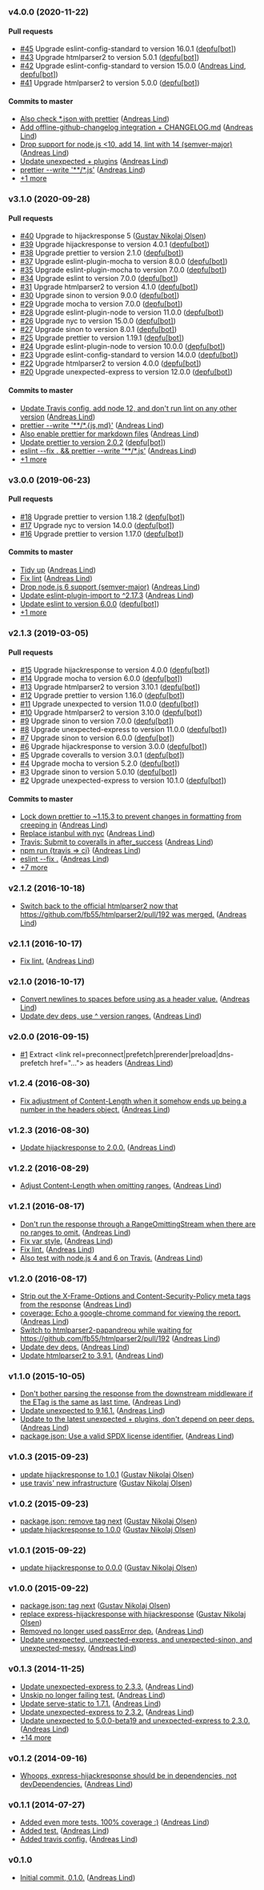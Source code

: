 ### v4.0.0 (2020-11-22)

#### Pull requests

- [#45](https://github.com/papandreou/express-extractheaders/pull/45) Upgrade eslint-config-standard to version 16.0.1 ([depfu[bot]](mailto:23717796+depfu[bot]@users.noreply.github.com))
- [#43](https://github.com/papandreou/express-extractheaders/pull/43) Upgrade htmlparser2 to version 5.0.1 ([depfu[bot]](mailto:23717796+depfu[bot]@users.noreply.github.com))
- [#42](https://github.com/papandreou/express-extractheaders/pull/42) Upgrade eslint-config-standard to version 15.0.0 ([Andreas Lind](mailto:andreas.lind@peakon.com), [depfu[bot]](mailto:23717796+depfu[bot]@users.noreply.github.com))
- [#41](https://github.com/papandreou/express-extractheaders/pull/41) Upgrade htmlparser2 to version 5.0.0 ([depfu[bot]](mailto:23717796+depfu[bot]@users.noreply.github.com))

#### Commits to master

- [Also check \*.json with prettier](https://github.com/papandreou/express-extractheaders/commit/4833c512cb843aab28378c69e576ff5f0be32d70) ([Andreas Lind](mailto:andreaslindpetersen@gmail.com))
- [Add offline-github-changelog integration + CHANGELOG.md](https://github.com/papandreou/express-extractheaders/commit/1cb59fe0c5846ee07ad08f49ea79617293d10c30) ([Andreas Lind](mailto:andreaslindpetersen@gmail.com))
- [Drop support for node.js &lt;10, add 14, lint with 14 \(semver-major\)](https://github.com/papandreou/express-extractheaders/commit/b4967b1b57968af818e4d990f746e8bd362d287f) ([Andreas Lind](mailto:andreaslindpetersen@gmail.com))
- [Update unexpected + plugins](https://github.com/papandreou/express-extractheaders/commit/b73d744af826ca3a927fbfd491979e3f356675ce) ([Andreas Lind](mailto:andreaslindpetersen@gmail.com))
- [prettier --write '\*\*\/\*.js'](https://github.com/papandreou/express-extractheaders/commit/b51b39ce7b28528ccb926d619fb78b809997f5e1) ([Andreas Lind](mailto:andreaslindpetersen@gmail.com))
- [+1 more](https://github.com/papandreou/express-extractheaders/compare/v3.1.0...v4.0.0)

### v3.1.0 (2020-09-28)

#### Pull requests

- [#40](https://github.com/papandreou/express-extractheaders/pull/40) Upgrade to hijackresponse 5 ([Gustav Nikolaj Olsen](mailto:gno@one.com))
- [#39](https://github.com/papandreou/express-extractheaders/pull/39) Upgrade hijackresponse to version 4.0.1 ([depfu[bot]](mailto:23717796+depfu[bot]@users.noreply.github.com))
- [#38](https://github.com/papandreou/express-extractheaders/pull/38) Upgrade prettier to version 2.1.0 ([depfu[bot]](mailto:23717796+depfu[bot]@users.noreply.github.com))
- [#37](https://github.com/papandreou/express-extractheaders/pull/37) Upgrade eslint-plugin-mocha to version 8.0.0 ([depfu[bot]](mailto:23717796+depfu[bot]@users.noreply.github.com))
- [#35](https://github.com/papandreou/express-extractheaders/pull/35) Upgrade eslint-plugin-mocha to version 7.0.0 ([depfu[bot]](mailto:23717796+depfu[bot]@users.noreply.github.com))
- [#34](https://github.com/papandreou/express-extractheaders/pull/34) Upgrade eslint to version 7.0.0 ([depfu[bot]](mailto:23717796+depfu[bot]@users.noreply.github.com))
- [#31](https://github.com/papandreou/express-extractheaders/pull/31) Upgrade htmlparser2 to version 4.1.0 ([depfu[bot]](mailto:23717796+depfu[bot]@users.noreply.github.com))
- [#30](https://github.com/papandreou/express-extractheaders/pull/30) Upgrade sinon to version 9.0.0 ([depfu[bot]](mailto:23717796+depfu[bot]@users.noreply.github.com))
- [#29](https://github.com/papandreou/express-extractheaders/pull/29) Upgrade mocha to version 7.0.0 ([depfu[bot]](mailto:23717796+depfu[bot]@users.noreply.github.com))
- [#28](https://github.com/papandreou/express-extractheaders/pull/28) Upgrade eslint-plugin-node to version 11.0.0 ([depfu[bot]](mailto:23717796+depfu[bot]@users.noreply.github.com))
- [#26](https://github.com/papandreou/express-extractheaders/pull/26) Upgrade nyc to version 15.0.0 ([depfu[bot]](mailto:23717796+depfu[bot]@users.noreply.github.com))
- [#27](https://github.com/papandreou/express-extractheaders/pull/27) Upgrade sinon to version 8.0.1 ([depfu[bot]](mailto:23717796+depfu[bot]@users.noreply.github.com))
- [#25](https://github.com/papandreou/express-extractheaders/pull/25) Upgrade prettier to version 1.19.1 ([depfu[bot]](mailto:23717796+depfu[bot]@users.noreply.github.com))
- [#24](https://github.com/papandreou/express-extractheaders/pull/24) Upgrade eslint-plugin-node to version 10.0.0 ([depfu[bot]](mailto:23717796+depfu[bot]@users.noreply.github.com))
- [#23](https://github.com/papandreou/express-extractheaders/pull/23) Upgrade eslint-config-standard to version 14.0.0 ([depfu[bot]](mailto:23717796+depfu[bot]@users.noreply.github.com))
- [#22](https://github.com/papandreou/express-extractheaders/pull/22) Upgrade htmlparser2 to version 4.0.0 ([depfu[bot]](mailto:23717796+depfu[bot]@users.noreply.github.com))
- [#20](https://github.com/papandreou/express-extractheaders/pull/20) Upgrade unexpected-express to version 12.0.0 ([depfu[bot]](mailto:23717796+depfu[bot]@users.noreply.github.com))

#### Commits to master

- [Update Travis config, add node 12, and don't run lint on any other version](https://github.com/papandreou/express-extractheaders/commit/c804089bd1a33a1666a94512359f8c8ce7edb983) ([Andreas Lind](mailto:andreas.lind@peakon.com))
- [prettier --write '\*\*\/\*.{js,md}'](https://github.com/papandreou/express-extractheaders/commit/baf46f7c2c355c319f07d0d5f2eca20c3dbcf616) ([Andreas Lind](mailto:andreas.lind@peakon.com))
- [Also enable prettier for markdown files](https://github.com/papandreou/express-extractheaders/commit/963e4cb3f9e22b7382976c16dbbf243e0011c3fc) ([Andreas Lind](mailto:andreas.lind@peakon.com))
- [Update prettier to version 2.0.2](https://github.com/papandreou/express-extractheaders/commit/e365676424aff904fce8f0088e1d3c5ca2b5e38c) ([depfu[bot]](mailto:23717796+depfu[bot]@users.noreply.github.com))
- [eslint --fix . && prettier --write '\*\*\/\*.js'](https://github.com/papandreou/express-extractheaders/commit/45db7f2768e9ba6a1164a408c9788ad2c8ec9420) ([Andreas Lind](mailto:andreaslindpetersen@gmail.com))
- [+1 more](https://github.com/papandreou/express-extractheaders/compare/v3.0.0...v3.1.0)

### v3.0.0 (2019-06-23)

#### Pull requests

- [#18](https://github.com/papandreou/express-extractheaders/pull/18) Upgrade prettier to version 1.18.2 ([depfu[bot]](mailto:depfu[bot]@users.noreply.github.com))
- [#17](https://github.com/papandreou/express-extractheaders/pull/17) Upgrade nyc to version 14.0.0 ([depfu[bot]](mailto:depfu[bot]@users.noreply.github.com))
- [#16](https://github.com/papandreou/express-extractheaders/pull/16) Upgrade prettier to version 1.17.0 ([depfu[bot]](mailto:depfu[bot]@users.noreply.github.com))

#### Commits to master

- [Tidy up](https://github.com/papandreou/express-extractheaders/commit/e750f88c13ebb5617a6cd81e3ec3d8eba408aa43) ([Andreas Lind](mailto:andreaslindpetersen@gmail.com))
- [Fix lint](https://github.com/papandreou/express-extractheaders/commit/0f0ba90108fec8d02f642ac355763da4b323d9b7) ([Andreas Lind](mailto:andreaslindpetersen@gmail.com))
- [Drop node.js 6 support \(semver-major\)](https://github.com/papandreou/express-extractheaders/commit/8d2bb9db586ed35944ef8679559a11d8131aa851) ([Andreas Lind](mailto:andreaslindpetersen@gmail.com))
- [Update eslint-plugin-import to ^2.17.3](https://github.com/papandreou/express-extractheaders/commit/9d0c02b4e813e4f3028b57f367e745429ed15268) ([Andreas Lind](mailto:andreaslindpetersen@gmail.com))
- [Update eslint to version 6.0.0](https://github.com/papandreou/express-extractheaders/commit/68fc2695b5d79c1495b6ae963ddfea2329b7159b) ([depfu[bot]](mailto:23717796+depfu[bot]@users.noreply.github.com))
- [+1 more](https://github.com/papandreou/express-extractheaders/compare/v2.1.3...v3.0.0)

### v2.1.3 (2019-03-05)

#### Pull requests

- [#15](https://github.com/papandreou/express-extractheaders/pull/15) Upgrade hijackresponse to version 4.0.0 ([depfu[bot]](mailto:depfu[bot]@users.noreply.github.com))
- [#14](https://github.com/papandreou/express-extractheaders/pull/14) Upgrade mocha to version 6.0.0 ([depfu[bot]](mailto:depfu[bot]@users.noreply.github.com))
- [#13](https://github.com/papandreou/express-extractheaders/pull/13) Upgrade htmlparser2 to version 3.10.1 ([depfu[bot]](mailto:depfu[bot]@users.noreply.github.com))
- [#12](https://github.com/papandreou/express-extractheaders/pull/12) Upgrade prettier to version 1.16.0 ([depfu[bot]](mailto:depfu[bot]@users.noreply.github.com))
- [#11](https://github.com/papandreou/express-extractheaders/pull/11) Upgrade unexpected to version 11.0.0 ([depfu[bot]](mailto:depfu[bot]@users.noreply.github.com))
- [#10](https://github.com/papandreou/express-extractheaders/pull/10) Upgrade htmlparser2 to version 3.10.0 ([depfu[bot]](mailto:depfu[bot]@users.noreply.github.com))
- [#9](https://github.com/papandreou/express-extractheaders/pull/9) Upgrade sinon to version 7.0.0 ([depfu[bot]](mailto:depfu[bot]@users.noreply.github.com))
- [#8](https://github.com/papandreou/express-extractheaders/pull/8) Upgrade unexpected-express to version 11.0.0 ([depfu[bot]](mailto:depfu[bot]@users.noreply.github.com))
- [#7](https://github.com/papandreou/express-extractheaders/pull/7) Upgrade sinon to version 6.0.0 ([depfu[bot]](mailto:depfu[bot]@users.noreply.github.com))
- [#6](https://github.com/papandreou/express-extractheaders/pull/6) Upgrade hijackresponse to version 3.0.0 ([depfu[bot]](mailto:depfu[bot]@users.noreply.github.com))
- [#5](https://github.com/papandreou/express-extractheaders/pull/5) Upgrade coveralls to version 3.0.1 ([depfu[bot]](mailto:depfu[bot]@users.noreply.github.com))
- [#4](https://github.com/papandreou/express-extractheaders/pull/4) Upgrade mocha to version 5.2.0 ([depfu[bot]](mailto:depfu[bot]@users.noreply.github.com))
- [#3](https://github.com/papandreou/express-extractheaders/pull/3) Upgrade sinon to version 5.0.10 ([depfu[bot]](mailto:depfu[bot]@users.noreply.github.com))
- [#2](https://github.com/papandreou/express-extractheaders/pull/2) Upgrade unexpected-express to version 10.1.0 ([depfu[bot]](mailto:depfu[bot]@users.noreply.github.com))

#### Commits to master

- [Lock down prettier to ~1.15.3 to prevent changes in formatting from creeping in](https://github.com/papandreou/express-extractheaders/commit/b9a6ae3d85f15cc4208879aa0267b4004d979a50) ([Andreas Lind](mailto:andreaslindpetersen@gmail.com))
- [Replace istanbul with nyc](https://github.com/papandreou/express-extractheaders/commit/c95baaf03db2099d62af395f4a6ad2190055587d) ([Andreas Lind](mailto:andreaslindpetersen@gmail.com))
- [Travis: Submit to coveralls in after\_success](https://github.com/papandreou/express-extractheaders/commit/20efc6cf878037a3f8993865d9979aed9b98f7f7) ([Andreas Lind](mailto:andreaslindpetersen@gmail.com))
- [npm run {travis =&gt; ci}](https://github.com/papandreou/express-extractheaders/commit/f416c67b90effa90f007211b18f069059d4ae88b) ([Andreas Lind](mailto:andreaslindpetersen@gmail.com))
- [eslint --fix .](https://github.com/papandreou/express-extractheaders/commit/e7ffc6683eb40500f63b57b5fcd24a04fb303cf4) ([Andreas Lind](mailto:andreaslindpetersen@gmail.com))
- [+7 more](https://github.com/papandreou/express-extractheaders/compare/v2.1.2...v2.1.3)

### v2.1.2 (2016-10-18)

- [Switch back to the official htmlparser2 now that https:\/\/github.com\/fb55\/htmlparser2\/pull\/192 was merged.](https://github.com/papandreou/express-extractheaders/commit/e8d2afadc666b8ead15bd9c36565ed91c87be9ec) ([Andreas Lind](mailto:andreas@one.com))

### v2.1.1 (2016-10-17)

- [Fix lint.](https://github.com/papandreou/express-extractheaders/commit/c8c72aabe5bf9927ae39c1b0b392c77a458e054c) ([Andreas Lind](mailto:andreas@one.com))

### v2.1.0 (2016-10-17)

- [Convert newlines to spaces before using as a header value.](https://github.com/papandreou/express-extractheaders/commit/17f8d12b4a65b8c2eb3e7cd968b341232cbef3d5) ([Andreas Lind](mailto:andreas@one.com))
- [Update dev deps, use ^ version ranges.](https://github.com/papandreou/express-extractheaders/commit/c1c6c45d16d5fbcb18c1a9475e6e6c9722e01a89) ([Andreas Lind](mailto:andreas@one.com))

### v2.0.0 (2016-09-15)

- [#1](https://github.com/papandreou/express-extractheaders/pull/1) Extract &lt;link rel=preconnect|prefetch|prerender|preload|dns-prefetch href="..."&gt; as headers ([Andreas Lind](mailto:andreas@one.com))

### v1.2.4 (2016-08-30)

- [Fix adjustment of Content-Length when it somehow ends up being a number in the headers object.](https://github.com/papandreou/express-extractheaders/commit/3443619aab2b337a43dca2483e1660682c88014c) ([Andreas Lind](mailto:andreas@one.com))

### v1.2.3 (2016-08-30)

- [Update hijackresponse to 2.0.0.](https://github.com/papandreou/express-extractheaders/commit/ce90aee5fd94b6bf8b9aa64c3126cb71ea504b08) ([Andreas Lind](mailto:andreas@one.com))

### v1.2.2 (2016-08-29)

- [Adjust Content-Length when omitting ranges.](https://github.com/papandreou/express-extractheaders/commit/658531f80e4b043b07ac081d64e7484085a41513) ([Andreas Lind](mailto:andreas@one.com))

### v1.2.1 (2016-08-17)

- [Don't run the response through a RangeOmittingStream when there are no ranges to omit.](https://github.com/papandreou/express-extractheaders/commit/019d3f3c3b572c0c88f94599b6daa8d24f3c01c5) ([Andreas Lind](mailto:andreas@one.com))
- [Fix var style.](https://github.com/papandreou/express-extractheaders/commit/5e23a8bc29e01c46136acfb2ed08877e93f7c663) ([Andreas Lind](mailto:andreas@one.com))
- [Fix lint.](https://github.com/papandreou/express-extractheaders/commit/3bf56496e63f11a32fd392762033b97ae0928295) ([Andreas Lind](mailto:andreas@one.com))
- [Also test with node.js 4 and 6 on Travis.](https://github.com/papandreou/express-extractheaders/commit/1221210fb2f32361bdce8c79757fed0693edb982) ([Andreas Lind](mailto:andreas@one.com))

### v1.2.0 (2016-08-17)

- [Strip out the X-Frame-Options and Content-Security-Policy meta tags from the response](https://github.com/papandreou/express-extractheaders/commit/bb1ff0780e87903bf3bc818e2ddacc234917fa4d) ([Andreas Lind](mailto:andreas@one.com))
- [coverage: Echo a google-chrome command for viewing the report.](https://github.com/papandreou/express-extractheaders/commit/9c3cd10716f15ea4c7c3b52167d87d4737e1a1ab) ([Andreas Lind](mailto:andreas@one.com))
- [Switch to htmlparser2-papandreou while waiting for https:\/\/github.com\/fb55\/htmlparser2\/pull\/192](https://github.com/papandreou/express-extractheaders/commit/5a9d14728fb39e66e84b4d3d84174bff37c87f86) ([Andreas Lind](mailto:andreas@one.com))
- [Update dev deps.](https://github.com/papandreou/express-extractheaders/commit/2b6e3d04881415e35adc9e14830ed09be5d2f9a2) ([Andreas Lind](mailto:andreas@one.com))
- [Update htmlparser2 to 3.9.1.](https://github.com/papandreou/express-extractheaders/commit/3d476968b409b8d271a82de7c43983b61bd36c58) ([Andreas Lind](mailto:andreas@one.com))

### v1.1.0 (2015-10-05)

- [Don't bother parsing the response from the downstream middleware if the ETag is the same as last time.](https://github.com/papandreou/express-extractheaders/commit/7213c8577b02eadd16d89a293078795e1868746e) ([Andreas Lind](mailto:andreas@one.com))
- [Update unexpected to 9.16.1.](https://github.com/papandreou/express-extractheaders/commit/1a7d3b6594387c6941a9901f9e6d98c98e61c815) ([Andreas Lind](mailto:andreas@one.com))
- [Update to the latest unexpected + plugins, don't depend on peer deps.](https://github.com/papandreou/express-extractheaders/commit/c7a78c1e03a2408c7e5ba0bc3b5f4a5571c99c34) ([Andreas Lind](mailto:andreas@one.com))
- [package.json: Use a valid SPDX license identifier.](https://github.com/papandreou/express-extractheaders/commit/56a48fa57a8ac517d98fd938801080de9d7cf0bb) ([Andreas Lind](mailto:andreas@one.com))

### v1.0.3 (2015-09-23)

- [update hijackresponse to 1.0.1](https://github.com/papandreou/express-extractheaders/commit/cbf9fb0cc76c498ffd6011c38d649d62df06e34f) ([Gustav Nikolaj Olsen](mailto:gno@one.com))
- [use travis' new infrastructure](https://github.com/papandreou/express-extractheaders/commit/b10f18ab28e899eedfd48a9b3523d0bfe25e4173) ([Gustav Nikolaj Olsen](mailto:gno@one.com))

### v1.0.2 (2015-09-23)

- [package.json: remove tag next](https://github.com/papandreou/express-extractheaders/commit/f3956961ec88ec2acc4289e22c39d4e79fd481bc) ([Gustav Nikolaj Olsen](mailto:gno@one.com))
- [update hijackresponse to 1.0.0](https://github.com/papandreou/express-extractheaders/commit/f13fd626b0e6f712222379bb5fa91b2e61cc9637) ([Gustav Nikolaj Olsen](mailto:gno@one.com))

### v1.0.1 (2015-09-22)

- [update hijackresponse to 0.0.0](https://github.com/papandreou/express-extractheaders/commit/db24322cf3fe8b919dd4f6a33124ddc7c3fb53c1) ([Gustav Nikolaj Olsen](mailto:gno@one.com))

### v1.0.0 (2015-09-22)

- [package.json: tag next](https://github.com/papandreou/express-extractheaders/commit/e368c21a58577bd76f2e9fe4e12079a4fa18cd4b) ([Gustav Nikolaj Olsen](mailto:gno@one.com))
- [replace express-hijackresponse with hijackresponse](https://github.com/papandreou/express-extractheaders/commit/efc49585d1eace40a3801bc6f89992b57a585634) ([Gustav Nikolaj Olsen](mailto:gno@one.com))
- [Removed no longer used passError dep.](https://github.com/papandreou/express-extractheaders/commit/e4a49209876f39e390aa60f5edac988bbb012dce) ([Andreas Lind](mailto:andreas@one.com))
- [Update unexpected, unexpected-express, and unexpected-sinon, and unexpected-messy.](https://github.com/papandreou/express-extractheaders/commit/72413705990d3b89a56d74062cb4f66d432c40ba) ([Andreas Lind](mailto:andreas@one.com))

### v0.1.3 (2014-11-25)

- [Update unexpected-express to 2.3.3.](https://github.com/papandreou/express-extractheaders/commit/2ce4b92e75af9fbd3a6632534dd49fec45ee77cc) ([Andreas Lind](mailto:andreas@one.com))
- [Unskip no longer failing test.](https://github.com/papandreou/express-extractheaders/commit/689dc6a797b97729941a8cf15165cee55909638a) ([Andreas Lind](mailto:andreas@one.com))
- [Update serve-static to 1.7.1.](https://github.com/papandreou/express-extractheaders/commit/cabc93891f1e2266be4222ff601c42af60443642) ([Andreas Lind](mailto:andreas@one.com))
- [Update unexpected-express to 2.3.2.](https://github.com/papandreou/express-extractheaders/commit/5e227ce147948bbe09384c28815893acb1e73bef) ([Andreas Lind](mailto:andreas@one.com))
- [Update unexpected to 5.0.0-beta19 and unexpected-express to 2.3.0.](https://github.com/papandreou/express-extractheaders/commit/ed82f2b198869830d0486d2d5e14634e69cfa187) ([Andreas Lind](mailto:andreas@one.com))
- [+14 more](https://github.com/papandreou/express-extractheaders/compare/v0.1.2...v0.1.3)

### v0.1.2 (2014-09-16)

- [Whoops, express-hijackresponse should be in dependencies, not devDependencies.](https://github.com/papandreou/express-extractheaders/commit/b4bc9ad86552fc7ec3e4553ffe26954901e9d46f) ([Andreas Lind](mailto:andreas@one.com))

### v0.1.1 (2014-07-27)

- [Added even more tests. 100% coverage :\)](https://github.com/papandreou/express-extractheaders/commit/6d0e41590385651de7e3f220f5d8db3b6d89453c) ([Andreas Lind](mailto:andreas@one.com))
- [Added test.](https://github.com/papandreou/express-extractheaders/commit/9d22871f27494938ac6821ab2df6a7ab65d6775d) ([Andreas Lind](mailto:andreas@one.com))
- [Added travis config.](https://github.com/papandreou/express-extractheaders/commit/f3629243ff1b01fdcaeb347bd14f49d3bdbca0a0) ([Andreas Lind](mailto:andreas@one.com))

### v0.1.0

- [Initial commit, 0.1.0.](https://github.com/papandreou/express-extractheaders/commit/5d3ca65b2034549ec9082f4d88daeef7566b6c78) ([Andreas Lind](mailto:andreas@one.com))
